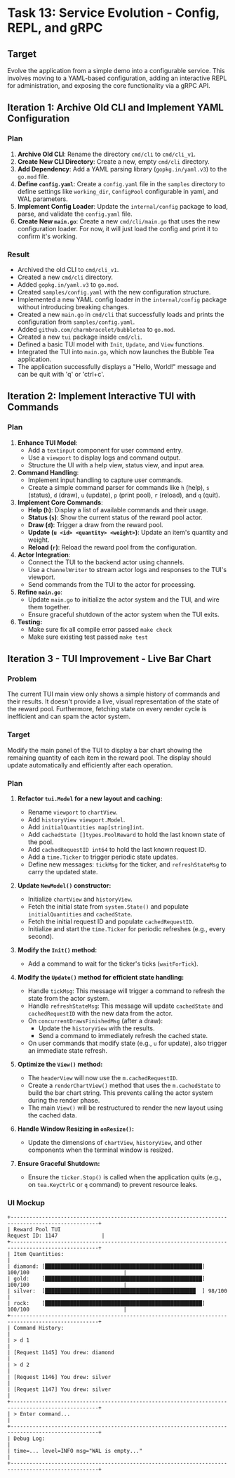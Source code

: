 # Task 13: Service Evolution - Config, REPL, and gRPC

## Target
Evolve the application from a simple demo into a configurable service. This involves moving to a YAML-based configuration, adding an interactive REPL for administration, and exposing the core functionality via a gRPC API.

## Iteration 1: Archive Old CLI and Implement YAML Configuration

### Plan
1.  **Archive Old CLI**: Rename the directory `cmd/cli` to `cmd/cli_v1`.
2.  **Create New CLI Directory**: Create a new, empty `cmd/cli` directory.
3.  **Add Dependency**: Add a YAML parsing library (`gopkg.in/yaml.v3`) to the `go.mod` file.
4.  **Define `config.yaml`**: Create a `config.yaml` file in the `samples` directory to define settings like `working_dir`, `ConfigPool` configurable in yaml, and WAL parameters.
5.  **Implement Config Loader**: Update the `internal/config` package to load, parse, and validate the `config.yaml` file.
6.  **Create New `main.go`**: Create a new `cmd/cli/main.go` that uses the new configuration loader. For now, it will just load the config and print it to confirm it's working.

### Result
- Archived the old CLI to `cmd/cli_v1`.
- Created a new `cmd/cli` directory.
- Added `gopkg.in/yaml.v3` to `go.mod`.
- Created `samples/config.yaml` with the new configuration structure.
- Implemented a new YAML config loader in the `internal/config` package without introducing breaking changes.
- Created a new `main.go` in `cmd/cli` that successfully loads and prints the configuration from `samples/config.yaml`.
- Added `github.com/charmbracelet/bubbletea` to `go.mod`.
- Created a new `tui` package inside `cmd/cli`.
- Defined a basic TUI model with `Init`, `Update`, and `View` functions.
- Integrated the TUI into `main.go`, which now launches the Bubble Tea application.
- The application successfully displays a "Hello, World!" message and can be quit with 'q' or 'ctrl+c'.

## Iteration 2: Implement Interactive TUI with Commands

### Plan
1.  **Enhance TUI Model**:
    *   Add a `textinput` component for user command entry.
    *   Use a `viewport` to display logs and command output.
    *   Structure the UI with a help view, status view, and input area.
2.  **Command Handling**:
    *   Implement input handling to capture user commands.
    *   Create a simple command parser for commands like `h` (help), `s` (status), `d` (draw), `u` (update), `p` (print pool), `r` (reload), and `q` (quit).
3.  **Implement Core Commands**:
    *   **Help (`h`)**: Display a list of available commands and their usage.
    *   **Status (`s`)**: Show the current status of the reward pool actor.
    *   **Draw (`d`)**: Trigger a draw from the reward pool.
    *   **Update (`u <id> <quantity> <weight>`)**: Update an item's quantity and weight.
    *   **Reload (`r`)**: Reload the reward pool from the configuration.
4.  **Actor Integration**:
    *   Connect the TUI to the backend actor using channels.
    *   Use a `ChannelWriter` to stream actor logs and responses to the TUI's viewport.
    *   Send commands from the TUI to the actor for processing.
5.  **Refine `main.go`**:
    *   Update `main.go` to initialize the actor system and the TUI, and wire them together.
    *   Ensure graceful shutdown of the actor system when the TUI exits.
6.  **Testing:**
    -   Make sure fix all compile error passed `make check`
    -   Make sure existing test passed `make test`

## Iteration 3 - TUI Improvement - Live Bar Chart

### Problem
The current TUI main view only shows a simple history of commands and their results. It doesn't provide a live, visual representation of the state of the reward pool. Furthermore, fetching state on every render cycle is inefficient and can spam the actor system.

### Target
Modify the main panel of the TUI to display a bar chart showing the remaining quantity of each item in the reward pool. The display should update automatically and efficiently after each operation.

### Plan

1.  **Refactor `tui.Model` for a new layout and caching:**
    *   Rename `viewport` to `chartView`.
    *   Add `historyView viewport.Model`.
    *   Add `initialQuantities map[string]int`.
    *   Add `cachedState []types.PoolReward` to hold the last known state of the pool.
    *   Add `cachedRequestID int64` to hold the last known request ID.
    *   Add a `time.Ticker` to trigger periodic state updates.
    *   Define new messages: `tickMsg` for the ticker, and `refreshStateMsg` to carry the updated state.

2.  **Update `NewModel()` constructor:**
    *   Initialize `chartView` and `historyView`.
    *   Fetch the initial state from `system.State()` and populate `initialQuantities` and `cachedState`.
    *   Fetch the initial request ID and populate `cachedRequestID`.
    *   Initialize and start the `time.Ticker` for periodic refreshes (e.g., every second).

3.  **Modify the `Init()` method:**
    *   Add a command to wait for the ticker's ticks (`waitForTick`).

4.  **Modify the `Update()` method for efficient state handling:**
    *   Handle `tickMsg`: This message will trigger a command to refresh the state from the actor system.
    *   Handle `refreshStateMsg`: This message will update `cachedState` and `cachedRequestID` with the new data from the actor.
    *   On `concurrentDrawsFinishedMsg` (after a draw):
        *   Update the `historyView` with the results.
        *   Send a command to immediately refresh the cached state.
    *   On user commands that modify state (e.g., `u` for update), also trigger an immediate state refresh.

5.  **Optimize the `View()` method:**
    *   The `headerView` will now use the `m.cachedRequestID`.
    *   Create a `renderChartView()` method that uses the `m.cachedState` to build the bar chart string. This prevents calling the actor system during the render phase.
    *   The main `View()` will be restructured to render the new layout using the cached data.

6.  **Handle Window Resizing in `onResize()`:**
    *   Update the dimensions of `chartView`, `historyView`, and other components when the terminal window is resized.

7.  **Ensure Graceful Shutdown:**
    *   Ensure the `ticker.Stop()` is called when the application quits (e.g., on `tea.KeyCtrlC` or `q` command) to prevent resource leaks.

### UI Mockup

```
+--------------------------------------------------------------------------------------------------+
| Reward Pool TUI                                                    Request ID: 1147              |
+--------------------------------------------------------------------------------------------------+
| Item Quantities:                                                                                 |
| diamond: [██████████████████████████████████████████████████] 100/100                              |
| gold:    [██████████████████████████████████████████████████] 100/100                              |
| silver:  [████████████████████████████████████████████████  ] 98/100                               |
| rock:    [██████████████████████████████████████████████████] 100/100                              |
+--------------------------------------------------------------------------------------------------+
| Command History:                                                                                 |
| > d 1                                                                                            |
| [Request 1145] You drew: diamond                                                                 |
| > d 2                                                                                            |
| [Request 1146] You drew: silver                                                                  |
| [Request 1147] You drew: silver                                                                  |
+--------------------------------------------------------------------------------------------------+
| > Enter command...                                                                               |
+--------------------------------------------------------------------------------------------------+
| Debug Log:                                                                                       |
| time=... level=INFO msg="WAL is empty..."                                                        |
+--------------------------------------------------------------------------------------------------+
```